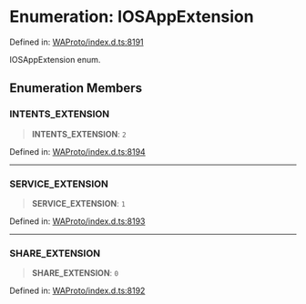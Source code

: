# Enumeration: IOSAppExtension

Defined in: [WAProto/index.d.ts:8191](https://github.com/Fokusdotid/Baileys/blob/3623833a320f5e60f370ef835f3de341453290f5/WAProto/index.d.ts#L8191)

IOSAppExtension enum.

## Enumeration Members

### INTENTS\_EXTENSION

> **INTENTS\_EXTENSION**: `2`

Defined in: [WAProto/index.d.ts:8194](https://github.com/Fokusdotid/Baileys/blob/3623833a320f5e60f370ef835f3de341453290f5/WAProto/index.d.ts#L8194)

***

### SERVICE\_EXTENSION

> **SERVICE\_EXTENSION**: `1`

Defined in: [WAProto/index.d.ts:8193](https://github.com/Fokusdotid/Baileys/blob/3623833a320f5e60f370ef835f3de341453290f5/WAProto/index.d.ts#L8193)

***

### SHARE\_EXTENSION

> **SHARE\_EXTENSION**: `0`

Defined in: [WAProto/index.d.ts:8192](https://github.com/Fokusdotid/Baileys/blob/3623833a320f5e60f370ef835f3de341453290f5/WAProto/index.d.ts#L8192)
